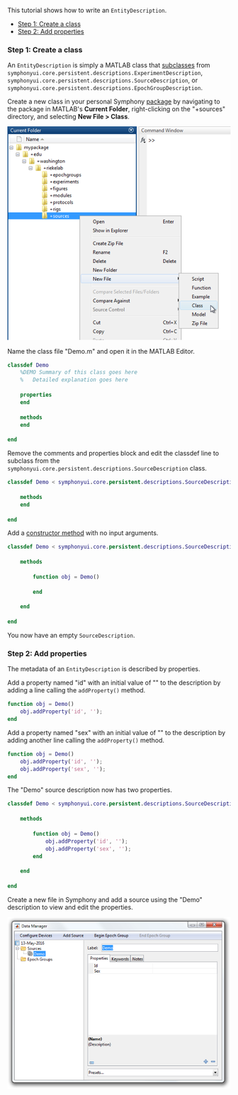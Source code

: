 This tutorial shows how to write an `EntityDescription`.

- [Step 1: Create a class](#step-1-create-a-class)
- [Step 2: Add properties](#step-2-add-properties)

### Step 1: Create a class
An `EntityDescription` is simply a MATLAB class that [subclasses](http://www.mathworks.com/help/matlab/matlab_oop/creating-subclasses--syntax-and-techniques.html) from `symphonyui.core.persistent.descriptions.ExperimentDescription`, `symphonyui.core.persistent.descriptions.SourceDescription`, or `symphonyui.core.persistent.descriptions.EpochGroupDescription`.

Create a new class in your personal Symphony [package](Create-a-Package) by navigating to the package in MATLAB's **Current Folder**, right-clicking on the "+sources" directory, and selecting **New File > Class**.

![new class](images/write-an-entity-description/new-class.png)

Name the class file "Demo.m" and open it in the MATLAB Editor.

```matlab
classdef Demo
    %DEMO Summary of this class goes here
    %   Detailed explanation goes here

    properties
    end

    methods
    end

end
```

Remove the comments and properties block and edit the classdef line to subclass from the `symphonyui.core.persistent.descriptions.SourceDescription` class.

```matlab
classdef Demo < symphonyui.core.persistent.descriptions.SourceDescription

    methods
    end

end
```

Add a [constructor method](http://www.mathworks.com/help/matlab/matlab_oop/class-constructor-methods.html) with no input arguments.

```matlab
classdef Demo < symphonyui.core.persistent.descriptions.SourceDescription

    methods

        function obj = Demo()

        end

    end

end
```

You now have an empty `SourceDescription`.

### Step 2: Add properties
The metadata of an `EntityDescription` is described by properties.

Add a property named "id" with an initial value of "" to the description by adding a line calling the `addProperty()` method.

```matlab
function obj = Demo()
    obj.addProperty('id', '');
end
```

Add a property named "sex" with an initial value of "" to the description by adding another line calling the `addProperty()` method.

```matlab
function obj = Demo()
    obj.addProperty('id', '');
    obj.addProperty('sex', '');
end
```

The "Demo" source description now has two properties.

```matlab
classdef Demo < symphonyui.core.persistent.descriptions.SourceDescription

    methods

        function obj = Demo()
            obj.addProperty('id', '');
            obj.addProperty('sex', '');
        end

    end

end
```

Create a new file in Symphony and add a source using the "Demo" description to view and edit the properties.

![edit properties](images/write-an-entity-description/edit-properties.png)
